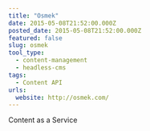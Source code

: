 ```yaml
---
title: "Osmek"
date: 2015-05-08T21:52:00.000Z
posted_date: 2015-05-08T21:52:00.000Z
featured: false
slug: osmek
tool_type:
  - content-management
  - headless-cms
tags:
  - Content API
urls:
  website: http://osmek.com/
---
```

Content as a Service
